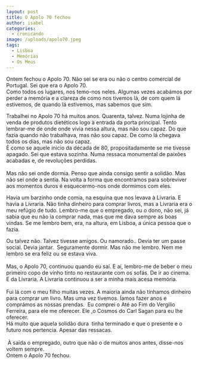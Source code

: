 ```yaml
---
layout: post
title: O Apolo 70 fechou
author: isabel
categories:
  - cronicando
image: /uploads/apolo70.jpeg
tags:
  - Lisboa
  - Memórias
  - Os Meus
---
```

Ontem fechou o Apolo 70. N&atilde;o sei se era ou n&atilde;o o centro comercial de Portugal. Sei que era o Apolo 70.<br>Como todos os lugares, nos temo-nos neles. Algumas vezes acab&aacute;mos por perder a mem&oacute;ria e a clareza de como nos tivemos l&aacute;, de com quem l&aacute; estivemos, de quando l&aacute; estivemos, mas sabemos que sim.

Trabalhei no Apolo 70 h&aacute; muitos anos. Quarenta, talvez. Numa lojinha de venda de produtos dietéticos logo &agrave; entrada da porta principal. Tento lembrar-me de onde onde vivia nessa altura, mas n&atilde;o sou capaz. Do que fazia quando n&atilde;o trabalhava, mas n&atilde;o sou capaz. De como l&aacute; chegava todos os dias, mas n&atilde;o sou capaz.<br>&Egrave; como se aquele inicio da década de 80, propositadamente se me tivesse apagado. Sei que estava sozinha. Numa ressaca monumental de paix&otilde;es acabadas e, de revolu&ccedil;&otilde;es perdidas.<br><br>Mas n&atilde;o sei onde dormia. Penso que ainda consigo sentir a solid&atilde;o. Mas n&atilde;o sei onde a sentia. Na volta a forma que encontramos para sobreviver aos momentos duros é esquecermo-nos onde dormimos com eles.

Havia um barzinho onde comia, na esquina que nos levava &agrave; Livraria. E havia a Livraria. N&atilde;o tinha dinheiro para comprar livros, mas a Livraria era o meu ref&uacute;gio de tudo. Lembro-me que o empregado, ou o dono, n&atilde;o sei, j&aacute; sabia que eu n&atilde;o ia comprar nada, mas que me dava sempre as boas vindas. Se me lembro bem, era, na altura, em Lisboa, a &uacute;nica pessoa que o fazia.

Ou talvez n&atilde;o. Talvez tivesse amigos. Ou namorado.. Devia ter um passe social. Devia jantar.&nbsp; Seguramente dormir. Mas n&atilde;o me lembro. Nem me lembro se era feliz ou se estava viva.<br><br>Mas, o Apolo 70, continuou quando eu sa&iacute;. E a&iacute;, lembro-me de beber o meu primeiro copo de vinho tinto no restaurante com os sof&aacute;s. De ir ao cinema. E da Livraria. A Livraria continuou a ser a minha mais acesa mem&oacute;ria.<br><br>Fui l&aacute; com o meu filho muitas vezes. A maioria ainda n&atilde;o t&iacute;nhamos dinheiro para comprar um livro. Mas uma vez tivemos. &Iacute;amos fazer anos e compr&aacute;mos as nossas prendas.&nbsp; Eu comprei o Até ao Fim do Vergilio Ferreira, para ele me oferecer. Ele ,o Cosmos do Carl Sagan para eu lhe oferecer.<br>H&aacute; muito que aquela solid&atilde;o dura&nbsp; tinha terminado e que o presente e o futuro nos pertencia. Apesar das ressacas.<br><br>&nbsp;&Agrave; sa&iacute;da o empregado, outro que n&atilde;o o de muitos anos antes, disse-nos voltem sempre.<br>Ontem o Apolo 70 fechou.<br><br><br>&nbsp;

&nbsp;

&nbsp;
